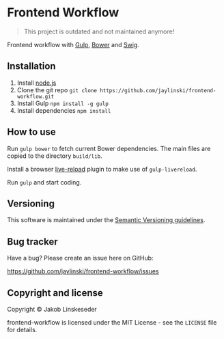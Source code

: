 Frontend Workflow
=================

> This project is outdated and not maintained anymore!

Frontend workflow with [Gulp](https://github.com/gulpjs/gulp), [Bower](https://github.com/bower/bower) and [Swig](https://github.com/paularmstrong/swig).


Installation
------------

1. Install [node.js](http://nodejs.org/)
2. Clone the git repo `git clone https://github.com/jaylinski/frontend-workflow.git`
3. Install Gulp `npm install -g gulp`
4. Install dependencies `npm install`


How to use
----------

Run `gulp bower` to fetch current Bower dependencies. The main files are copied to the directory `build/lib`.

Install a browser [live-reload](https://github.com/livereload/LiveReload) plugin to make use of `gulp-livereload`.

Run `gulp` and start coding.


Versioning
----------

This software is maintained under the [Semantic Versioning guidelines](http://semver.org/).


Bug tracker
-----------

Have a bug? Please create an issue here on GitHub:

https://github.com/jaylinski/frontend-workflow/issues


Copyright and license
---------------------

Copyright &copy; Jakob Linskeseder

frontend-workflow is licensed under the MIT License - see the `LICENSE` file for details.
